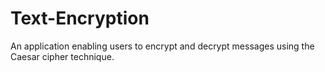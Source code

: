 # Text-Encryption
An application enabling users to encrypt and decrypt messages using the Caesar cipher technique.
